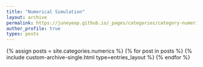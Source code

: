 ```yaml
---
title: "Numerical Simulation"
layout: archive
permalink: https://juneyeop.github.io/_pages/categories/category-numerics.md
author_profile: true
types: posts
---
```


{% assign posts = site.categories.numerics %}
{% for post in posts %}
  {% include custom-archive-single.html type=entries_layout %}
{% endfor %}
